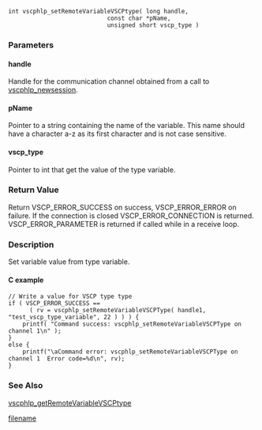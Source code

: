 

```clike
int vscphlp_setRemoteVariableVSCPtype( long handle, 
                            const char *pName, 
                            unsigned short vscp_type ) 
```

### Parameters

#### handle
Handle for the communication channel obtained from a call to [vscphlp_newsession](vscphlp_newsession.md).

#### pName
Pointer to a string containing the name of the variable. This name should have a character a-z as its first character and is not case sensitive.

#### vscp_type
Pointer to int that get the value of the type variable.

### Return Value
Return VSCP_ERROR_SUCCESS on success, VSCP_ERROR_ERROR on failure. If the connection is closed VSCP_ERROR_CONNECTION is returned. VSCP_ERROR_PARAMETER is returned if called while in a receive loop. 

### Description
Set variable value from type variable.

#### C example

```clike
// Write a value for VSCP type type
if ( VSCP_ERROR_SUCCESS == 
      ( rv = vscphlp_setRemoteVariableVSCPType( handle1, "test_vscp_type_variable", 22 ) ) ) {
    printf( "Command success: vscphlp_setRemoteVariableVSCPType on channel 1\n" );
}
else {
    printf("\aCommand error: vscphlp_setRemoteVariableVSCPType on channel 1  Error code=%d\n", rv);
}
```

### See Also
[vscphlp_getRemoteVariableVSCPtype](vscphlp_getremotevariablevscptype.md)



[filename](./bottom_copyright.md ':include')
